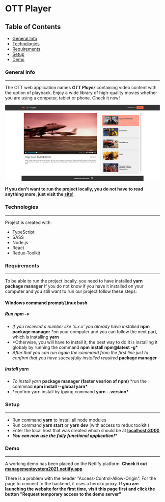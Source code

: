 # OTT Player

## Table of Contents

- [General Info](#generalinfo)
- [Technologies](#technologies)
- [Requirements](#requirements)
- [Setup](#setup)
- [Demo](#demo)

### General Info

---

The OTT web application names **_OTT Player_** containing video content with the option of
playback. Enjoy a wide library of high-quality movies whether you are using a computer, tablet or phone. Check it now!

![OTT Player](./src/assets/Screenshot.png?raw=true "Title")

**If you don't want to run the project locally, you do not have to read anything more, just visit the <a href="https://managementsystem2021.netlify.app/">site!</a>**

### Technologies

---

Project is created with:

- TypeScript
- SASS
- Node.js
- React
- Redux-Toolkit

### Requirements

---

To be able to run the project locally, you need to have installed **yarn package manager**
If you do not know if you have it installed on your computer and you still want to run our project follow these steps:

#### Windows command prompt/Linux bash

##### Run _npm -v_

- _If you received a number like 'x.x.x' you already have installed_ **npm package manager** \*on your computer and you can follow the next part, which is installing **yarn**
- \*Otherwise, you will have to install it, the best way to do it is installing it globaly by running the command **npm install npm@latest -g\***
- _After that you can run again the command from the first line just to confirm that you have succesfully installed required_ **package manager**

##### Install yarn

- _To install yarn_ **package manager (faster vesrion of npm)** \*run the commnad **npm install --global yarn\***
- \*confirm yarn install by tpying command **yarn --version\***

### Setup

---

- Run command **yarn** to install all node modules
- Run command **yarn start** or **yarn dev** (with access to redux toolkit )
- Enter the local host that was created which should be at **<a href="http://localhost:3000">localhost:3000</a>**
- **_You can now use the fully functional application!_\***

### Demo

---

A working demo has been placed on the Netlify platform.
**Check it out <a href="https://managementsystem2021.netlify.app/">managementsystem2021.netlify.app</a>**

There is a problem with the header "Access-Control-Allow-Origin". For the page to connect to the backend, it uses a heroku proxy.
**If you are launching the website for the first time, visit this <a href="https://cors-anywhere.herokuapp.com/corsdemo">page</a> first and click the button "Request temporary access to the demo server"**
